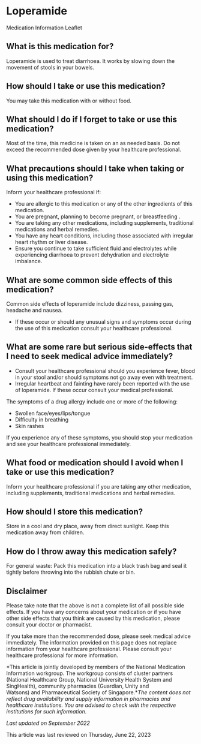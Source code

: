 # Loperamide

Medication Information Leaflet

What is this medication for?
----------------------------

Loperamide is used to treat diarrhoea. It works by slowing down the movement of stools in your bowels.

How should I take or use this medication?
-----------------------------------------

You may take this medication with or without food.

What should I do if I forget to take or use this medication?
------------------------------------------------------------

Most of the time, this medicine is taken on an as needed basis. Do not exceed the recommended dose given by your healthcare professional.

What precautions should I take when taking or using this medication?
--------------------------------------------------------------------

Inform your healthcare professional if:

* You are allergic to this medication or any of the other ingredients of this medication.
* You are pregnant, planning to become pregnant, or breastfeeding .
* You are taking any other medications, including supplements, traditional medications and herbal remedies.
* You have any heart conditions, including those associated with irregular heart rhythm or liver disease.
* Ensure you continue to take sufficient fluid and electrolytes while experiencing diarrhoea to prevent dehydration and electrolyte imbalance.

What are some common side effects of this medication?
-----------------------------------------------------

Common side effects of loperamide include dizziness, passing gas, headache and nausea.

* If these occur or should any unusual signs and symptoms occur during the use of this medication consult your healthcare professional.

What are some rare but serious side-effects that I need to seek medical advice immediately?
-------------------------------------------------------------------------------------------

* Consult your healthcare professional should you experience fever, blood in your stool and/or should symptoms not go away even with treatment.
* Irregular heartbeat and fainting have rarely been reported with the use of loperamide. If these occur consult your medical professional.

The symptoms of a drug allergy include one or more of the following:

* Swollen face/eyes/lips/tongue
* Difficulty in breathing
* Skin rashes

If you experience any of these symptoms, you should stop your medication and see your healthcare professional immediately.

What food or medication should I avoid when I take or use this medication?
--------------------------------------------------------------------------

Inform your healthcare professional if you are taking any other medication, including supplements, traditional medications and herbal remedies.

How should I store this medication?
-----------------------------------

Store in a cool and dry place, away from direct sunlight. Keep this medication away from children.

How do I throw away this medication safely?
-------------------------------------------

For general waste: Pack this medication into a black trash bag and seal it tightly before throwing into the rubbish chute or bin.

Disclaimer
----------

Please take note that the above is not a complete list of all possible side effects. If you have any concerns about your medication or if you have other side effects that you think are caused by this medication, please consult your doctor or pharmacist.

If you take more than the recommended dose, please seek medical advice immediately. The information provided on this page does not replace information from your healthcare professional. Please consult your healthcare professional for more information.

*This article is jointly developed by members of the National Medication Information workgroup. The workgroup consists of cluster partners (National Healthcare Group, National University Health System and SingHealth), community pharmacies (Guardian, Unity and Watsons) and Pharmaceutical Society of Singapore.**The content does not reflect drug availability and supply information in pharmacies and healthcare institutions. You are advised to check with the respective institutions for such information.*

*Last updated on September 2022*

This article was last reviewed on
Thursday, June 22, 2023